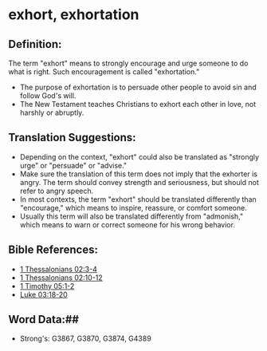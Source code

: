 # exhort, exhortation #

## Definition: ##

The term "exhort" means to strongly encourage and urge someone to do what is right. Such encouragement is called "exhortation."

* The purpose of exhortation is to persuade other people to avoid sin and follow God's will.
* The New Testament teaches Christians to exhort each other in love, not harshly or abruptly.

## Translation Suggestions: ##

* Depending on the context, "exhort" could also be translated as "strongly urge" or "persuade" or "advise."
* Make sure the translation of this term does not imply that the exhorter is angry. The term should convey strength and seriousness, but should not refer to angry speech.
* In most contexts, the term "exhort" should be translated differently than "encourage," which means to inspire, reassure, or comfort someone.
* Usually this term will also be translated differently from "admonish," which means to warn or correct someone for his wrong behavior.

## Bible References: ##

* [1 Thessalonians 02:3-4](rc://en/tn/help/1th/02/03)
* [1 Thessalonians 02:10-12](rc://en/tn/help/1th/02/10)
* [1 Timothy 05:1-2](rc://en/tn/help/1ti/05/01)
* [Luke 03:18-20](rc://en/tn/help/luk/03/18)

## Word Data:##

* Strong's: G3867, G3870, G3874, G4389
